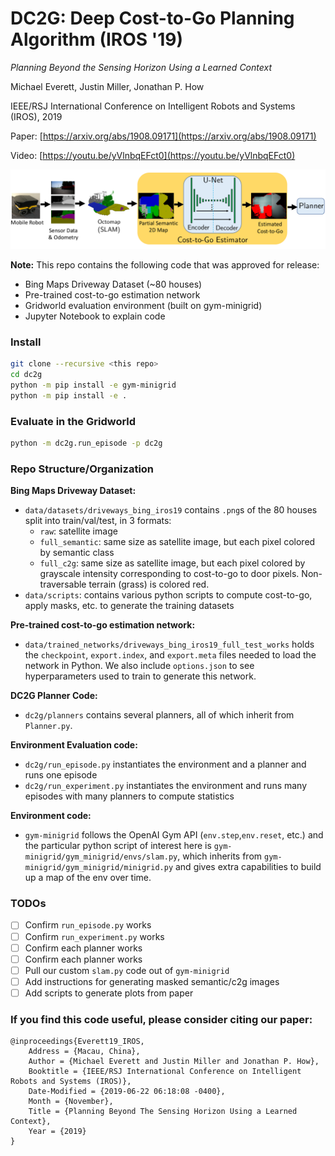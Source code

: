 # DC2G: Deep Cost-to-Go Planning Algorithm (IROS '19)

*Planning Beyond the Sensing Horizon Using a Learned Context*

Michael Everett, Justin Miller, Jonathan P. How

IEEE/RSJ International Conference on Intelligent Robots and Systems (IROS), 2019

Paper: [https://arxiv.org/abs/1908.09171](https://arxiv.org/abs/1908.09171)

Video: [https://youtu.be/yVlnbqEFct0](https://youtu.be/yVlnbqEFct0)

![network architecture](./misc/dc2g_architecture.png)

**Note:** This repo contains the following code that was approved for release:
- Bing Maps Driveway Dataset (~80 houses)
- Pre-trained cost-to-go estimation network
- Gridworld evaluation environment (built on gym-minigrid)
- Jupyter Notebook to explain code

### Install
```sh
git clone --recursive <this repo>
cd dc2g
python -m pip install -e gym-minigrid
python -m pip install -e .
```

### Evaluate in the Gridworld
```sh
python -m dc2g.run_episode -p dc2g
```

### Repo Structure/Organization

**Bing Maps Driveway Dataset:**
* `data/datasets/driveways_bing_iros19` contains `.png`s of the 80 houses split into train/val/test, in 3 formats:
  - `raw`: satellite image
  - `full_semantic`: same size as satellite image, but each pixel colored by semantic class
  - `full_c2g`: same size as satellite image, but each pixel colored by grayscale intensity corresponding to cost-to-go to door pixels. Non-traversable terrain (grass) is colored red.
* `data/scripts`: contains various python scripts to compute cost-to-go, apply masks, etc. to generate the training datasets

**Pre-trained cost-to-go estimation network:**
* `data/trained_networks/driveways_bing_iros19_full_test_works` holds the `checkpoint`, `export.index`, and `export.meta` files needed to load the network in Python. We also include `options.json` to see hyperparameters used to train to generate this network.

**DC2G Planner Code:**
* `dc2g/planners` contains several planners, all of which inherit from `Planner.py`.

**Environment Evaluation code:**
* `dc2g/run_episode.py` instantiates the environment and a planner and runs one episode
* `dc2g/run_experiment.py` instantiates the environment and runs many episodes with many planners to compute statistics

**Environment code:**
* `gym-minigrid` follows the OpenAI Gym API (`env.step`,`env.reset`, etc.) and the particular python script of interest here is `gym-minigrid/gym_minigrid/envs/slam.py`, which inherits from `gym-minigrid/gym_minigrid/minigrid.py` and gives extra capabilities to build up a map of the env over time.

### TODOs

- [ ] Confirm `run_episode.py` works
- [ ] Confirm `run_experiment.py` works
- [ ] Confirm each planner works
- [ ] Confirm each planner works
- [ ] Pull our custom `slam.py` code out of `gym-minigrid`
- [ ] Add instructions for generating masked semantic/c2g images
- [ ] Add scripts to generate plots from paper

### If you find this code useful, please consider citing our paper:
```
@inproceedings{Everett19_IROS,
	Address = {Macau, China},
	Author = {Michael Everett and Justin Miller and Jonathan P. How},
	Booktitle = {IEEE/RSJ International Conference on Intelligent Robots and Systems (IROS)},
	Date-Modified = {2019-06-22 06:18:08 -0400},
	Month = {November},
	Title = {Planning Beyond The Sensing Horizon Using a Learned Context},
	Year = {2019}
}
```
